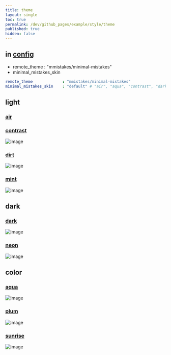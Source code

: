 ```yaml
---
title: theme
layout: single
toc: true
permalink: /dev/github_pages/example/style/theme
published: true
hidden: false
---
```




## in [config](/dev/github_pages#config)

- remote_theme : "mmistakes/minimal-mistakes"
- minimal_mistakes_skin

```yml
remote_theme             : "mmistakes/minimal-mistakes"
minimal_mistakes_skin    : "default" # "air", "aqua", "contrast", "dark", "dirt", "neon", "mint", "plum", "sunrise"
```



## light

### [air](https://mmistakes.github.io/minimal-mistakes/docs/configuration/#air-skin-air)

### [contrast](https://mmistakes.github.io/minimal-mistakes/docs/configuration/#contrast-skin-contrast)

![image](https://user-images.githubusercontent.com/92285528/143729299-9d45de54-236c-4e78-a662-2bfbb7e66afc.png)

### [dirt](https://mmistakes.github.io/minimal-mistakes/docs/configuration/#dirt-skin-dirt)

![image](https://user-images.githubusercontent.com/92285528/143728994-ea411fa2-df21-4947-b323-0f28249b7b3d.png)

### [mint](https://mmistakes.github.io/minimal-mistakes/docs/configuration/#mint-skin-mint)

![image](https://user-images.githubusercontent.com/92285528/143728646-c1feba20-65d5-4777-b775-afa537f8712d.png)



## dark

### [dark](https://mmistakes.github.io/minimal-mistakes/docs/configuration/#dark-skin-dark)

![image](https://user-images.githubusercontent.com/92285528/143727688-90b5a8c5-60e0-4376-ba3d-ab0a60d475be.png)

### [neon](https://mmistakes.github.io/minimal-mistakes/docs/configuration/#neon-skin-neon)

![image](https://user-images.githubusercontent.com/92285528/143727474-9e0c369a-c587-41ef-8906-79bd31df095a.png)



## color

### [aqua](https://mmistakes.github.io/minimal-mistakes/docs/configuration/#aqua-skin-aqua)

![image](https://user-images.githubusercontent.com/92285528/143727199-dd40986b-a777-4c67-aa6b-7eccd0467bd0.png)

### [plum](https://mmistakes.github.io/minimal-mistakes/docs/configuration/#neon-skin-plum)

![image](https://user-images.githubusercontent.com/92285528/143726726-ffff992f-b44c-4edb-8ea7-de211650f11e.png)

### [sunrise](https://mmistakes.github.io/minimal-mistakes/docs/configuration/#sunrise-skin-sunrise)

![image](https://user-images.githubusercontent.com/92285528/143726371-bf3f2224-85fd-4f48-ab39-46200945bb32.png)
